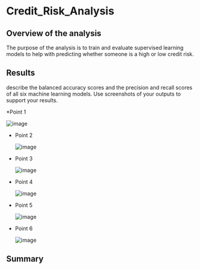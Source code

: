 # Credit_Risk_Analysis
## Overview of the analysis
The purpose of the analysis is to train and evaluate supervised learning models to help with predicting whether someone is a high or low credit risk. 
## Results
describe the balanced accuracy scores and the precision and recall scores of all six machine learning models. Use screenshots of your outputs to support your results.

*Point 1

  ![image](https://user-images.githubusercontent.com/99148657/178123094-2a7d67bf-0ef9-47bb-ad4c-ee87565c880d.png)


* Point 2

  ![image](https://user-images.githubusercontent.com/99148657/178123127-ec718d5a-b98e-4314-8206-20307cb3a61d.png)


* Point 3

  ![image](https://user-images.githubusercontent.com/99148657/178123147-adcd5bc3-4248-4ea3-8186-0285ed665b02.png)


* Point 4

  ![image](https://user-images.githubusercontent.com/99148657/178123160-4c48b3b4-d499-41e4-b42b-711d62e1ffee.png)


* Point 5

  ![image](https://user-images.githubusercontent.com/99148657/178123198-5bfd58b7-3783-42b3-876b-d6be0e0ab9ff.png)


* Point 6

  ![image](https://user-images.githubusercontent.com/99148657/178123206-ca94d48f-4f8f-4d0a-8614-07624ed4821a.png)








## Summary
